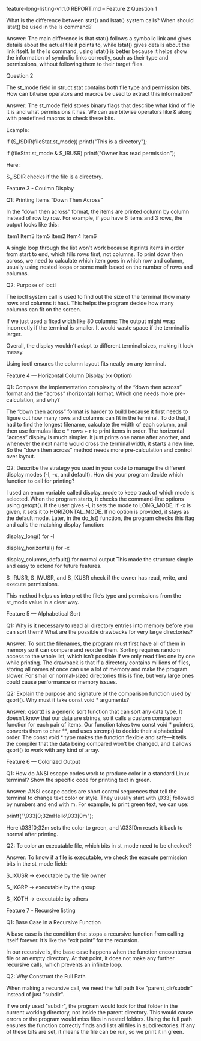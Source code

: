 feature-long-listing-v1.1.0
REPORT.md – Feature 2
Question 1

What is the difference between stat() and lstat() system calls? When should lstat() be used in the ls command?

Answer:
The main difference is that stat() follows a symbolic link and gives details about the actual file it points to, while lstat() gives details about the link itself.
In the ls command, using lstat() is better because it helps show the information of symbolic links correctly, such as their type and permissions, without following them to their target files.

Question 2

The st_mode field in struct stat contains both file type and permission bits. How can bitwise operators and macros be used to extract this information?

Answer:
The st_mode field stores binary flags that describe what kind of file it is and what permissions it has.
We can use bitwise operators like & along with predefined macros to check these bits.

Example:

if (S_ISDIR(fileStat.st_mode))
    printf("This is a directory");

if (fileStat.st_mode & S_IRUSR)
    printf("Owner has read permission");


Here:

S_ISDIR checks if the file is a directory.

Feature 3 - Coulmn Display

Q1: Printing Items “Down Then Across”

In the “down then across” format, the items are printed column by column instead of row by row. For example, if you have 6 items and 3 rows, the output looks like this:

Item1  Item3  Item5
Item2  Item4  Item6


A single loop through the list won’t work because it prints items in order from start to end, which fills rows first, not columns. To print down then across, we need to calculate which item goes in which row and column, usually using nested loops or some math based on the number of rows and columns.

Q2: Purpose of ioctl

The ioctl system call is used to find out the size of the terminal (how many rows and columns it has). This helps the program decide how many columns can fit on the screen.

If we just used a fixed width like 80 columns:
The output might wrap incorrectly if the terminal is smaller.
It would waste space if the terminal is larger.

Overall, the display wouldn’t adapt to different terminal sizes, making it look messy.

Using ioctl ensures the column layout fits neatly on any terminal.

Feature 4 — Horizontal Column Display (-x Option)

Q1: Compare the implementation complexity of the “down then across” format and the “across” (horizontal) format. Which one needs more pre-calculation, and why?

The “down then across” format is harder to build because it first needs to figure out how many rows and columns can fit in the terminal.
To do that, I had to find the longest filename, calculate the width of each column, and then use formulas like c * rows + r to print items in order.
The horizontal “across” display is much simpler. It just prints one name after another, and whenever the next name would cross the terminal width, it starts a new line.
So the “down then across” method needs more pre-calculation and control over layout.

Q2: Describe the strategy you used in your code to manage the different display modes (-l, -x, and default). How did your program decide which function to call for printing?

I used an enum variable called display_mode to keep track of which mode is selected.
When the program starts, it checks the command-line options using getopt().
If the user gives -l, it sets the mode to LONG_MODE; if -x is given, it sets it to HORIZONTAL_MODE.
If no option is provided, it stays as the default mode.
Later, in the do_ls() function, the program checks this flag and calls the matching display function:

display_long() for -l

display_horizontal() for -x

display_columns_default() for normal output
This made the structure simple and easy to extend for future features.

S_IRUSR, S_IWUSR, and S_IXUSR check if the owner has read, write, and execute permissions.

This method helps us interpret the file’s type and permissions from the st_mode value in a clear way.

Feature 5 — Alphabetical Sort

Q1: Why is it necessary to read all directory entries into memory before you can sort them? What are the possible drawbacks for very large directories?

Answer:
To sort the filenames, the program must first have all of them in memory so it can compare and reorder them. Sorting requires random access to the whole list, which isn’t possible if we only read files one by one while printing.
The drawback is that if a directory contains millions of files, storing all names at once can use a lot of memory and make the program slower. For small or normal-sized directories this is fine, but very large ones could cause performance or memory issues.

Q2: Explain the purpose and signature of the comparison function used by qsort(). Why must it take const void * arguments?

Answer:
qsort() is a generic sort function that can sort any data type. It doesn’t know that our data are strings, so it calls a custom comparison function for each pair of items.
Our function takes two const void * pointers, converts them to char **, and uses strcmp() to decide their alphabetical order. The const void * type makes the function flexible and safe—it tells the compiler that the data being compared won’t be changed, and it allows qsort() to work with any kind of array.


Feature 6 — Colorized Output

Q1: How do ANSI escape codes work to produce color in a standard Linux terminal? Show the specific code for printing text in green.

Answer:
ANSI escape codes are short control sequences that tell the terminal to change text color or style.
They usually start with \033[ followed by numbers and end with m.
For example, to print green text, we can use:

printf("\033[0;32mHello\033[0m");


Here \033[0;32m sets the color to green, and \033[0m resets it back to normal after printing.

Q2: To color an executable file, which bits in st_mode need to be checked?

Answer:
To know if a file is executable, we check the execute permission bits in the st_mode field:

S_IXUSR → executable by the file owner

S_IXGRP → executable by the group

S_IXOTH → executable by others

Feature 7 - Recursive listing

Q1: Base Case in a Recursive Function

A base case is the condition that stops a recursive function from calling itself forever. It’s like the “exit point” for the recursion.

In our recursive ls, the base case happens when the function encounters a file or an empty directory. At that point, it does not make any further recursive calls, which prevents an infinite loop.

Q2: Why Construct the Full Path

When making a recursive call, we need the full path like "parent_dir/subdir" instead of just "subdir".

If we only used "subdir", the program would look for that folder in the current working directory, not inside the parent directory. This would cause errors or the program would miss files in nested folders. Using the full path ensures the function correctly finds and lists all files in subdirectories.
If any of these bits are set, it means the file can be run, so we print it in green.

